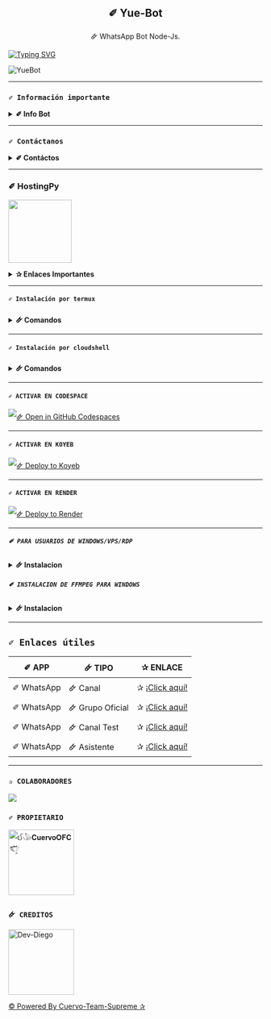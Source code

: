 <h2 align="center">✐ Yue-Bot</h2>

<p align="center">🜸 WhatsApp Bot Node-Js.</p>
</p>

[![Typing SVG](https://readme-typing-svg.demolab.com?font=Fira+Code&pause=1000&color=FF00FF&lines=©+Yue-Bot;©+Powered+By+ઈ𓅇𝐂𝐮𝐞𝐫𝐯𝐨𝐎𝐅𝐂𓆰ࣩ֟፝𓆪)](https://git.io/typing-svg)

![YueBot](https://files.catbox.moe/4d5ba7.jpg)

---

### **`✐ Información importante`**

<details>
 <summary><b> ✐ Info Bot</b></summary>

* Este proyecto **no está afiliado de ninguna manera** con `WhatsApp`, `Inc. WhatsApp` es una marca registrada de `WhatsApp LLC`, y este bot es un **desarrollo independiente** que **no tiene ninguna relación oficial con la compañía**.

</details>

---

### **`✐ Contáctanos`**

<details>
<summary><b> ✐ Contáctos</b></summary>

🜸 https://wa.me/5218713339906

🜸 https://wa.me/5351524614

🜸 https://wa.me/573205853665

🜸 https://wa.me/573106909511

</details>

---

### ✐ HostingPy
<a href="https://dahs.hostingpy.shop"><img src="https://files.catbox.moe/y72e4j.jpg" height="125px"></a>

<details>
 <summary><b>✰ Enlaces Importantes</b></summary>

- **✐ Dashboard:** [`🜸 Aquí`](https://dahs.hostingpy.shop)
- **✐ Panel:** [`🜸 Aquí`](https://panel.hostingpy.shop)
- **✐ Canal de WhatsApp:** [`🜸 Aquí`](https://whatsapp.com/channel/0029Vak4e1R4NVifmh8Tvi3q)
- **✐ Contacto(s):** 
[`🜸 Adrian`](https://wa.me/)

<details>
<summary>✐ Ajustes del Servidor - Yue-Bot</summary><img src="https://files.catbox.moe/8b91ry.jpg">

</details>

</details>

---

#### **`✐ Instalación por termux`**

<details>
 <summary><b> 🜸 Comandos</b></summary>

#### **✐ Instalación automatica por termux**

> Copia los códigos uno por uno, no los pegues todos juntos a la vez.

```bash
termux-setup-storage
```

```bash
apt update -y && yes | apt upgrade && pkg install -y bash wget mpv && wget -O - https://raw.githubusercontent.com/Nimodo83/Yue-Bot/master/yue.sh | bash
```

#### **✐ Instalación manual por termux**

```bash
termux-setup-storage
```

```bash
apt-get update -y && apt-get upgrade -y
```

```bash
pkg install -y git nodejs ffmpeg imagemagick && pkg install yarn 
```

```bash
git clone https://github.com/Nimodo83/Yue-Bot && cd Yue-Bot
```

```bash
yarn install
```

```bash
npm install
```

```bash
npm start
```

---

#### **✐ Activar en caso de detenerse en termux**

Si después de instalar el bot en Termux se detiene (pantalla en blanco, pérdida de conexión a Internet, reinicio del dispositivo), sigue estos pasos:

1. Abre Termux y navega al directorio del bot:
    ```bash
    cd Yue-Bot
    ```

2. Inicia el bot nuevamente:
    ```bash
    npm start
    ```

---

#### **✐ Obtener otro codigo qr en termux**

Si después de instalar el bot en Termux y iniciar la session del bot (el numero se va a soporte, se cierra la conexión o demorastes al conectar), sigue estos pasos:

1. Abre Termux y navega al directorio del bot:
    ```bash
    cd Yue-Bot
    ```

2. Elimina la carpeta MiniSession:
    ```bash
    rm -rf YueSession
    ```

3. Inicia el bot nuevamente:
    ```bash
    npm start
    ```

---

### **✐ Para activar 24/7 (termux)**

> comando para obtener la bot 24/7 en termux

```bash
npm i -g pm2 && pm2 start index.js && pm2 save && pm2 logs
```

</details>

---

#### **`✐ Instalación por cloudshell`**

<details>
 <summary><b> 🜸 Comandos</b></summary>


[`🜸 Instalar Cloud Shell Clic Aqui`](https://www.mediafire.com/file/bp2l6cci2p30hjv/Cloud+Shell_1.apk/file)

```bash
> git clone https://github.com/Nimodo83/Yue-Bot 
```

```bash
> cd Yue-Bot && yarn install
```

```bash
> npm install
```

```bash
> npm start
```

</details>

---

#### **`✐ ACTIVAR EN CODESPACE`**

[![🜸 Open in GitHub Codespaces](https://github.com/codespaces/badge.svg)](https://github.com/codespaces/new?skip_quickstart=true&machine=basicLinux32gb&repo=OfcKing/YaemoriBot-MD&ref=main&geo=UsEast)

---

#### **`✐ ACTIVAR EN KOYEB`**
[![🜸 Deploy to Koyeb](https://binbashbanana.github.io/deploy-buttons/buttons/remade/koyeb.svg)](https://app.koyeb.com/deploy?type=git&repository=github.com/OfcKing/YaemoriBot-MD&branch=master&name=yaemoribot-md)

---

#### **`✐ ACTIVAR EN RENDER`**
[![🜸 Deploy to Render](https://binbashbanana.github.io/deploy-buttons/buttons/remade/render.svg)](https://dashboard.render.com/blueprint/new?repo=https%3A%2F%2Fgithub.com%2FOfcKing%2FYaemoriBot-MD)

---

##### **`✐ PARA USUARIOS DE WINDOWS/VPS/RDP`**

<details>
 <summary><b> 🜸 Instalacion</b></summary>

✐ Descargar e instala Git [`🜸 Aquí`](https://git-scm.com/downloads)

✐ Descargar e instala NodeJS [`🜸 Aquí`](https://nodejs.org/en/download)

✐ Descargar e instala FFmpeg [`🜸 Aquí`](https://ffmpeg.org/download.html) 

(**✐ No olvide agregar FFmpeg a la variable de entorno PATH**)

✐ Descargar e instala ImageMagick [`🜸 Aquí`](https://imagemagick.org/script/download.php)

✐ Descargar e instala Yarn [`🜸 Aquí`](https://classic.yarnpkg.com/en/docs/install#windows-stable)
```bash
> git clone https://github.com/Nimodo83/Yue-Bot 
```

```bash
> cd Yue-Bot && npm install 
```

```bash
> npm update && node .
```

</details>

##### **`✐ INSTALACION DE FFMPEG PARA WINDOWS`**

<details>
 <summary><b> 🜸 Instalacion</b></summary>

✐ Descarga cualquiera de las versiones de FFmpeg disponibles haciendo clic en [🜸 FFmpeg](https://www.gyan.dev/ffmpeg/builds/).

✐ Extraer archivos a `C:\` path.

✐ Cambie el nombre de la carpeta extraída a `ffmpeg`.

✐ Ejecute el símbolo del sistema como administrador.

✐ Ejecute el siguiente comando:
```cmd
> setx /m PATH "C:\ffmpeg\bin;%PATH%"
```
✐ Si tiene éxito, le dará un mensaje como: `SUCCESS: specified value was saved`.

✐ Ahora que tiene FFmpeg instalado, verifique que funcionó ejecutando este comando para ver la versión:
```cmd
> ffmpeg -version
```

</details>

---

## **`✐ Enlaces útiles`**

|✐ APP |🜸 TIPO |✰ ENLACE |
|------|-------------|-------|
|✐ WhatsApp |🜸 Canal |✰ [¡Click aquí!](https://whatsapp.com/channel/0029VaMi8cn9cDDQaoeY7P3u) |
|✐ WhatsApp |🜸 Grupo Oficial |✰ [¡Click aquí!](https://chat.whatsapp.com/BKVsY0Q1X8d6DWQVx3mp2J) |
|✐ WhatsApp |🜸 Canal Test |✰ [¡Click aquí!](https://whatsapp.com/channel/0029Vatvv7w2P59uIo6EHK3d) |
|✐ WhatsApp |🜸 Asistente |✰ [¡Click aquí!](wa.me/) |

---

### **`✰ COLABORADORES`**
<a href="https://github.com/Nimodo83/Yue-Bot/graphs/contributors">
<img src="https://contrib.rocks/image?repo=Nimodo83/Yue-Bot" /> 
</a>

### **`✐ PROPIETARIO`**
<a
href="https://github.com/Nimodo83"><img src="https://github.com/Nimodo83.png" width="130" height="130" alt="ઈ𓅇𝐂𝐮𝐞𝐫𝐯𝐨𝐎𝐅𝐂𓆰ࣩ֟፝𓆪"/></a>

### **`🜸 CREDITOS`**
<a
href="https://github.com/OfcKing"><img src="https://github.com/OfcKing.png" width="130" height="130" alt="Dev-Diego"/></a>

[© Powered By Cuervo-Team-Supreme ✰](https://whatsapp.com/channel/0029VaMi8cn9cDDQaoeY7P3u)
